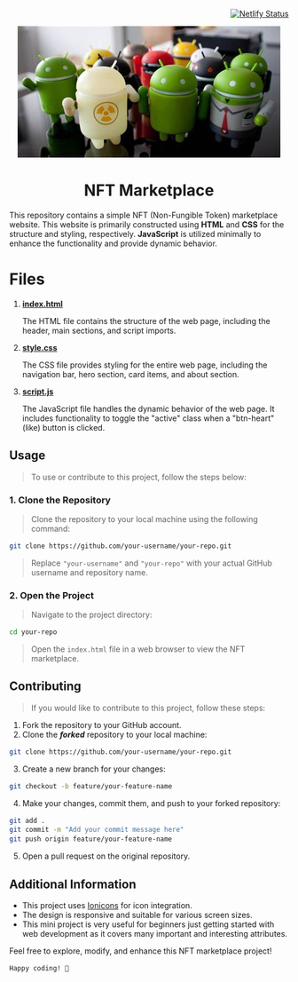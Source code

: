 <div align="right">

[![Netlify Status](https://api.netlify.com/api/v1/badges/19c18a08-7edf-4b42-9f7c-8e9853fd557c/deploy-status)](https://app.netlify.com/sites/nfts-market-placee/deploys)

</div>

<p align="center">
  <img src="https://github.com/sahilmate/nft-marketplace/blob/main/assets/images/androidmascotimg.jpg" "Android Mascot Image" style="max-width: 100%;">
</p>



<div align="middle">
  
# NFT Marketplace

</div>

This repository contains a simple NFT (Non-Fungible Token) marketplace website.
This website is primarily constructed using **HTML** and **CSS** for the structure and styling, respectively.
**JavaScript** is utilized minimally to enhance the functionality and provide dynamic behavior.


# Files

1. **[index.html](https://github.com/sahilmate/nft-marketplace/blob/main/index.html)**

   The HTML file contains the structure of the web page, including the header, main sections, and script imports.

2. **[style.css](https://github.com/sahilmate/nft-marketplace/blob/main/style.css)**

   The CSS file provides styling for the entire web page, including the navigation bar, hero section, card items, and about section.

3. **[script.js](https://github.com/sahilmate/nft-marketplace/blob/main/script.js)**

   The JavaScript file handles the dynamic behavior of the web page. It includes functionality to toggle the "active" class when a "btn-heart" (like) button is clicked.

## Usage

> To use or contribute to this project, follow the steps below:

### 1. Clone the Repository

> Clone the repository to your local machine using the following command:

```bash
git clone https://github.com/your-username/your-repo.git
```

> Replace `"your-username"` and `"your-repo"` with your actual GitHub username and repository name.

### 2. Open the Project

> Navigate to the project directory:

```bash
cd your-repo
```

> Open the `index.html` file in a web browser to view the NFT marketplace.

## Contributing

> If you would like to contribute to this project, follow these steps:

  1. Fork the repository to your GitHub account.
  2. Clone the ***forked*** repository to your local machine:

   ```bash
   git clone https://github.com/your-username/your-repo.git
   ```
   
  3. Create a new branch for your changes:

   ```bash
   git checkout -b feature/your-feature-name
   ```

  4. Make your changes, commit them, and push to your forked repository:

   ```bash
   git add .
   git commit -m "Add your commit message here"
   git push origin feature/your-feature-name
   ```

  5. Open a pull request on the original repository.

## Additional Information

- This project uses [Ionicons](https://ionicons.com/ "OSS Icon Set") for icon integration.
- The design is responsive and suitable for various screen sizes.
- This mini project is very useful for beginners just getting started with web development as it covers many important and interesting attributes.

Feel free to explore, modify, and enhance this NFT marketplace project!

```
Happy coding! 🚀
```
